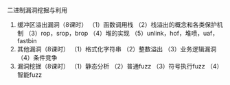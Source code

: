二进制漏洞挖掘与利用

1. 缓冲区溢出漏洞（8课时）
（1）函数调用栈
（2）栈溢出的概念和各类保护机制
（3）rop，srop，brop
（4）堆的实现
（5）unlink，hof，堆喷，uaf，fastbin
2. 其他漏洞（8课时）
（1）格式化字符串
（2）整数溢出
（3）业务逻辑漏洞
（4）条件竞争
3. 漏洞挖掘（8课时）
（1）静态分析
（2）普通fuzz
（3）符号执行fuzz
（4）智能fuzz
